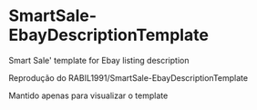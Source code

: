 # SmartSale-EbayDescriptionTemplate
Smart Sale' template for Ebay listing description

Reprodução do RABIL1991/SmartSale-EbayDescriptionTemplate

Mantido apenas para visualizar o template

